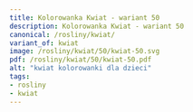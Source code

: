```yaml
---
title: Kolorowanka Kwiat - wariant 50
description: Kolorowanka Kwiat - wariant 50
canonical: /rosliny/kwiat/
variant_of: kwiat
image: /rosliny/kwiat/50/kwiat-50.svg
pdf: /rosliny/kwiat/50/kwiat-50.pdf
alt: "kwiat kolorowanki dla dzieci"
tags:
- rosliny
- kwiat
---
```

